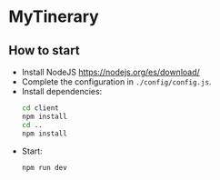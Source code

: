 # MyTinerary

## How to start

* Install NodeJS https://nodejs.org/es/download/
* Complete the configuration in ``./config/config.js``.
* Install dependencies:
  ```sh
  cd client
  npm install
  cd ..
  npm install
  ```
* Start:
  ```sh
  npm run dev
  ```
